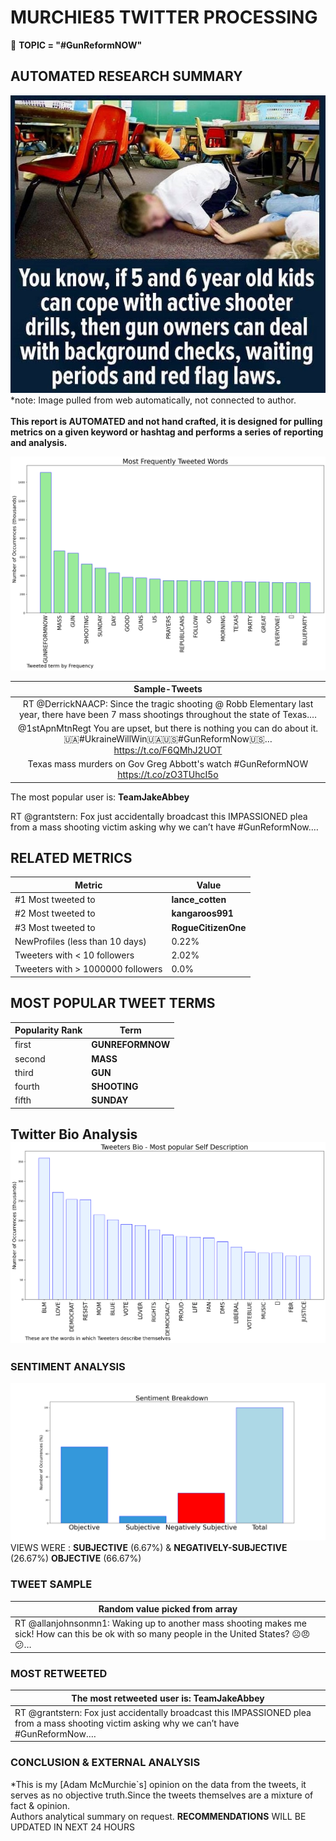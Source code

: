 # MURCHIE85 TWITTER PROCESSING 
&#x1F34E; **TOPIC = "#GunReformNOW"**

## AUTOMATED RESEARCH SUMMARY

![image](assets/2023-05-07hashtagImage.png)*note: Image pulled from web automatically, not connected to author.
<br></br>
<b> This report is AUTOMATED and not hand crafted, it is designed for pulling metrics on a given keyword or hashtag and performs a series of reporting and analysis.</b>



![image](assets/2023-05-07TWEETS.png)



|                **Sample-Tweets**        |
| :-------------: |
| RT @DerrickNAACP: Since the tragic shooting @ Robb Elementary last year, there have been 7 mass shootings throughout the state of Texas.… |
| @1stApnMtnRegt You are upset, but there is nothing you can do about it.🇺🇦#UkraineWillWin🇺🇦🇺🇸#GunReformNow🇺🇸… https://t.co/F6QMhJ2UOT |
| Texas mass murders on Gov Greg Abbott's watch #GunReformNOW https://t.co/zO3TUhcI5o |

The most popular user is: **TeamJakeAbbey**
<div class="alert alert-block alert-danger"> RT @grantstern: Fox just accidentally broadcast this IMPASSIONED plea from a mass shooting victim asking why we can’t have #GunReformNow.…</div>

## RELATED METRICS<br>
| Metric | Value |
| ------------- | ------------- |
| #1 Most tweeted to  | **lance_cotten** |
| #2 Most tweeted to  | **kangaroos991** |
| #3 Most tweeted to  | **RogueCitizenOne** |
| NewProfiles (less than 10 days) | 0.22%  |
| Tweeters with < 10 followers  | 2.02%|
| Tweeters with > 1000000 followers  | 0.0%  |



## MOST POPULAR TWEET TERMS 


| Popularity Rank  | Term |
| ------------- | ------------- |
| first  | **GUNREFORMNOW**  |
| second  | **MASS**  |
| third  | **GUN** |
| fourth  | **SHOOTING**  |
| fifth  | **SUNDAY**  |


## Twitter Bio Analysis![image](assets/2023-05-07BIO.png)
### SENTIMENT ANALYSIS
![image](assets/2023-05-07sentiment.png)
VIEWS WERE : **SUBJECTIVE**  (6.67%) & **NEGATIVELY-SUBJECTIVE** (26.67%) **OBJECTIVE** (66.67%)

### TWEET SAMPLE 
| Random value picked from array |
| ------------- |
|RT @allanjohnsonmn1: Waking up to another mass shooting makes me sick!  How can this be ok with so many people in the United States? ☹️😠😕… |

### MOST RETWEETED 

| The most retweeted user is: **TeamJakeAbbey**  |
| ------------- |
| RT @grantstern: Fox just accidentally broadcast this IMPASSIONED plea from a mass shooting victim asking why we can’t have #GunReformNow.… |

### CONCLUSION & EXTERNAL ANALYSIS

*This is my [Adam McMurchie`s] opinion on the data from the tweets, it serves as no objective truth.Since the tweets themselves are a mixture of fact & opinion.<br>
Authors analytical summary on request.
**RECOMMENDATIONS** WILL BE UPDATED IN NEXT  24 HOURS <br>